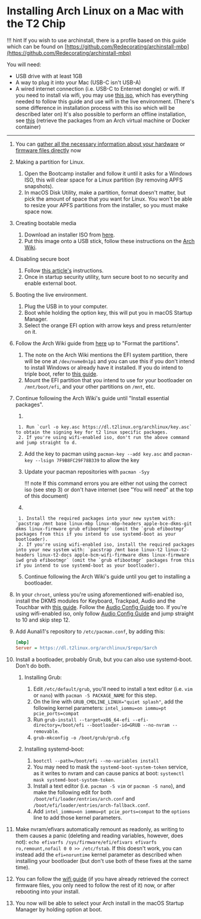 # Installing Arch Linux on a Mac with the T2 Chip

!!! hint
    If you wish to use archinstall, there is a profile based on this guide which can be found on [https://github.com/Redecorating/archinstall-mbp](https://github.com/Redecorating/archinstall-mbp)

You will need:

- USB drive with at least 1GB
- A way to plug it into your Mac (USB-C isn't USB-A)
- A wired internet connection (i.e. USB-C to Enternet dongle) or wifi. If you need to install via wifi, you may use [this iso](https://github.com/NoaHimesaka1873/archiso-t2/releases), which has everything needed to follow this guide and use wifi in the live environment. (There's some difference in installation process with this iso which will be described later on)
  It's also possible to perform an offline installation, see [this](https://wiki.archlinux.org/index.php/Pacman/Tips_and_tricks#Installing_packages_from_a_CD/DVD_or_USB_stick) (retrieve the packages from an Arch virtual machine or Docker container)

---

1. You can [gather all the necessary information about your hardware](https://wiki.t2linux.org/guides/wifi/#getting-the-right-firmware) or [firmware files directly](https://wiki.t2linux.org/guides/wifi/#retrieving-firmware) now
2. Making a partition for Linux.

    1. Open the Bootcamp installer and follow it until it asks for a Windows ISO, this will clear space for a Linux partition (by removing APFS snapshots).
    2. In macOS Disk Utility, make a partition, format doesn't matter, but pick the amount of space that you want for Linux. You won't be able to resize your APFS partitions from the installer, so you must make space now.

3. Creating bootable media

    1. Download an installer ISO from [here](https://dl.t2linux.org/archlinux/iso/index.html).
    2. Put this image onto a USB stick, follow these instructions on the [Arch Wiki](https://wiki.archlinux.org/index.php/USB_flash_installation_medium#In_macOS).

4. Disabling secure boot

    1. Follow [this article's](https://support.apple.com/en-us/HT208198) instructions.
    2. Once in startup security utility, turn secure boot to no security and enable external boot.

5. Booting the live environment.

    1. Plug the USB in to your computer.
    2. Boot while holding the option key, this will put you in macOS Startup Manager.
    3. Select the orange EFI option with arrow keys and press return/enter on it.

6. Follow the Arch Wiki guide from [here](https://wiki.archlinux.org/index.php/Installation_guide#Set_the_keyboard_layout) up to "Format the partitions".

    1. The note on the Arch Wiki mentions the EFI system partition, there will be one at `/dev/nvme0n1p1` and you can use this if you don't intend to install Windows or already have it installed. If you do intend to triple boot, refer to [this guide](https://wiki.t2linux.org/guides/windows/).
    2. Mount the EFI partition that you intend to use for your bootloader on `/mnt/boot/efi`, and your other partitions on `/mnt`, etc.

7. Continue following the Arch Wiki's guide until "Install essential packages".

    1.
        
        1. Run `curl -o key.asc https://dl.t2linux.org/archlinux/key.asc` to obtain the signing key for t2 linux specific packages.
        2. If you're using wifi-enabled iso, don't run the above command and jump straight to d.

    2. Add the key to pacman using `pacman-key --add key.asc` and `pacman-key --lsign 7F9B8FC29F78B339` to allow the key
    3. Update your pacman repositories with `pacman -Syy`

        !!! note
            If this command errors you are either not using the correct iso (see step 3) or don't have internet (see "You will need" at the top of this document)

    4.
        
        1. Install the required packages into your new system with: `pacstrap /mnt base linux-mbp linux-mbp-headers apple-bce-dkms-git dkms linux-firmware grub efibootmgr` (omit the `grub efibootmgr` packages from this if you intend to use systemd-boot as your bootloader).
        2. If you're using wifi-enabled iso, install the required packages into your new system with: `pacstrap /mnt base linux-t2 linux-t2-headers linux-t2-docs apple-bcm-wifi-firmware dkms linux-firmware iwd grub efibootmgr` (omit the `grub efibootmgr` packages from this if you intend to use systemd-boot as your bootloader).

    5. Continue following the Arch Wiki's guide until you get to installing a bootloader.

8. In your `chroot`, unless you're using aforementioned wifi-enabled iso, install the DKMS modules for Keyboard, Trackpad, Audio and the Touchbar with [this guide](https://wiki.t2linux.org/guides/dkms/#installing-modules). Follow the [Audio Config Guide](https://wiki.t2linux.org/guides/audio-config/) too. If you're using wifi-enabled iso, only follow [Audio Config Guide](https://wiki.t2linux.org/guides/audio-config/) and jump straight to 10 and skip step 12.
9. Add Aunali1's repository to `/etc/pacman.conf`, by adding this:

   ```ini
   [mbp]
   Server = https://dl.t2linux.org/archlinux/$repo/$arch
   ```

10. Install a bootloader, probably Grub, but you can also use systemd-boot. Don't do both.

    1. Installing Grub:

        1. Edit `/etc/default/grub`, you'll need to install a text editor (i.e. `vim` or `nano`) with `pacman -S PACKAGE_NAME` for this step.
        2. On the line with `GRUB_CMDLINE_LINUX="quiet splash"`, add the following kernel parameters: `intel_iommu=on iommu=pt pcie_ports=compat`
        3. Run `grub-install --target=x86_64-efi --efi-directory=/boot/efi --bootloader-id=GRUB --no-nvram --removable`.
        4. `grub-mkconfig -o /boot/grub/grub.cfg`

    2. Installing systemd-boot:

        1. `bootctl --path=/boot/efi --no-variables install`
        2. You may need to mask the `systemd-boot-system-token` service, as it writes to nvram and can cause panics at boot: `systemctl mask systemd-boot-system-token`.
        3. Install a text editor (i.e. `pacman -S vim` or `pacman -S nano`), and make the following edit for both `/boot/efi/loader/entries/arch.conf` and `/boot/efi/loader/entries/arch-fallback.conf`.
        4. Add `intel_iommu=on iommu=pt pcie_ports=compat` to the `options` line to add those kernel parameters.

11. Make nvram/efivars automatically remount as readonly, as writing to them causes a panic (deleting and reading variables, however, does not): `echo efivarfs /sys/firmware/efi/efivars efivarfs ro,remount,nofail 0 0 >> /etc/fstab`. If this doesn't work, you can instead add the `efi=noruntime` kernel parameter as described when installing your bootloader (but don't use both of these fixes at the same time).
12. You can follow the [wifi guide](https://wiki.t2linux.org/guides/wifi/) (if you have already retrieved the correct firmware files, you only need to follow the rest of it) now, or after rebooting into your install.
13. You now will be able to select your Arch install in the macOS Startup Manager by holding option at boot.
